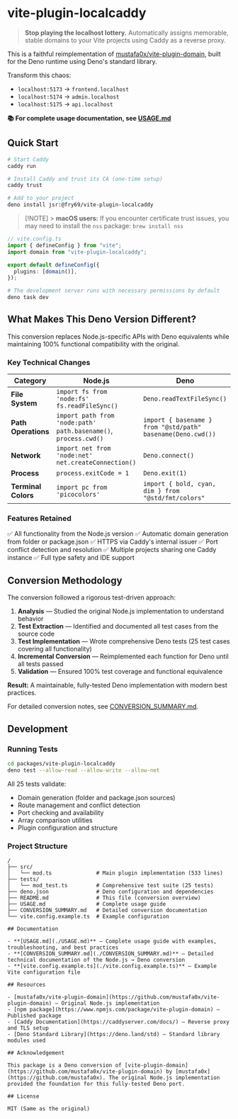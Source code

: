 # vite-plugin-localcaddy

> **Stop playing the localhost lottery.** Automatically assigns memorable, stable domains to your Vite projects using Caddy as a reverse proxy.

This is a faithful reimplementation of [mustafa0x/vite-plugin-domain](https://github.com/mustafa0x/vite-plugin-domain), built for the Deno runtime using Deno's standard library.

Transform this chaos:

- `localhost:5173` → `frontend.localhost`
- `localhost:5174` → `admin.localhost`
- `localhost:5175` → `api.localhost`

**📚 For complete usage documentation, see [USAGE.md](./USAGE.md)**

## Quick Start

```bash
# Start Caddy
caddy run

# Install Caddy and trust its CA (one-time setup)
caddy trust

# Add to your project
deno install jsr:@fry69/vite-plugin-localcaddy
```

> [!NOTE] > **macOS users:** If you encounter certificate trust issues, you may need to install the `nss` package: `brew install nss`

```typescript
// vite.config.ts
import { defineConfig } from "vite";
import domain from "vite-plugin-localcaddy";

export default defineConfig({
  plugins: [domain()],
});
```

```bash
# The development server runs with necessary permissions by default
deno task dev
```

## What Makes This Deno Version Different?

This conversion replaces Node.js-specific APIs with Deno equivalents while maintaining 100% functional compatibility with the original.

### Key Technical Changes

| Category            | Node.js                                                               | Deno                                                              |
| ------------------- | --------------------------------------------------------------------- | ----------------------------------------------------------------- |
| **File System**     | `import fs from 'node:fs'`<br/>`fs.readFileSync()`                    | `Deno.readTextFileSync()`                                         |
| **Path Operations** | `import path from 'node:path'`<br/>`path.basename()`, `process.cwd()` | `import { basename } from "@std/path"`<br/>`basename(Deno.cwd())` |
| **Network**         | `import net from 'node:net'`<br/>`net.createConnection()`             | `Deno.connect()`                                                  |
| **Process**         | `process.exitCode = 1`                                                | `Deno.exit(1)`                                                    |
| **Terminal Colors** | `import pc from 'picocolors'`                                         | `import { bold, cyan, dim } from "@std/fmt/colors"`               |

### Features Retained

✅ All functionality from the Node.js version
✅ Automatic domain generation from folder or package.json
✅ HTTPS via Caddy's internal issuer
✅ Port conflict detection and resolution
✅ Multiple projects sharing one Caddy instance
✅ Full type safety and IDE support

## Conversion Methodology

The conversion followed a rigorous test-driven approach:

1. **Analysis** — Studied the original Node.js implementation to understand behavior
2. **Test Extraction** — Identified and documented all test cases from the source code
3. **Test Implementation** — Wrote comprehensive Deno tests (25 test cases covering all functionality)
4. **Incremental Conversion** — Reimplemented each function for Deno until all tests passed
5. **Validation** — Ensured 100% test coverage and functional equivalence

**Result:** A maintainable, fully-tested Deno implementation with modern best practices.

For detailed conversion notes, see [CONVERSION_SUMMARY.md](./CONVERSION_SUMMARY.md).

## Development

### Running Tests

```bash
cd packages/vite-plugin-localcaddy
deno test --allow-read --allow-write --allow-net
```

All 25 tests validate:

- Domain generation (folder and package.json sources)
- Route management and conflict detection
- Port checking and availability
- Array comparison utilities
- Plugin configuration and structure

### Project Structure

```
/
├── src/
│   └── mod.ts              # Main plugin implementation (533 lines)
├── tests/
│   └── mod_test.ts         # Comprehensive test suite (25 tests)
├── deno.json               # Deno configuration and dependencies
├── README.md               # This file (conversion overview)
├── USAGE.md                # Complete usage guide
├── CONVERSION_SUMMARY.md   # Detailed conversion documentation
└── vite.config.example.ts  # Example configuration

## Documentation

- **[USAGE.md](./USAGE.md)** — Complete usage guide with examples, troubleshooting, and best practices
- **[CONVERSION_SUMMARY.md](./CONVERSION_SUMMARY.md)** — Detailed technical documentation of the Node.js → Deno conversion
- **[vite.config.example.ts](./vite.config.example.ts)** — Example Vite configuration file

## Resources

- [mustafa0x/vite-plugin-domain](https://github.com/mustafa0x/vite-plugin-domain) — Original Node.js implementation
- [npm package](https://www.npmjs.com/package/vite-plugin-domain) — Published package
- [Caddy Documentation](https://caddyserver.com/docs/) — Reverse proxy and TLS setup
- [Deno Standard Library](https://deno.land/std) — Standard library modules used

## Acknowledgement

This package is a Deno conversion of [vite-plugin-domain](https://github.com/mustafa0x/vite-plugin-domain) by [mustafa0x](https://github.com/mustafa0x). The original Node.js implementation provided the foundation for this fully-tested Deno port.

## License

MIT (Same as the original)
```
